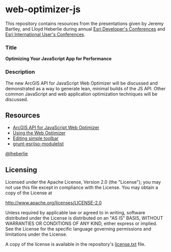 # web-optimizer-js

This repository contains resources from the presentations given by Jeremy Bartley, and Lloyd Heberlie during 
annual [Esri Developer's Conferences](http://www.esri.com/events/devsummit) 
and [Esri International User's Conferences](http://www.esri.com/events/user-conference).

### Title

**Optimizing Your JavaScript App for Performance**

### Description

The new ArcGIS API for JavaScript Web Optimizer will be discussed and demonstrated as a way to generate lean, 
minimal builds of the JS API. Other common JavaScript and web application optimization techniques will be discussed.

## Resources

* [ArcGIS API for JavaScript Web Optimizer](http://jso.arcgis.com)
* [Using the Web Optimizer](https://developers.arcgis.com/javascript/jshelp/inside_web_optimizer.html)
* [Editing simple toolbar](http://developers.arcgis.com/javascript/samples/ed_simpletoolbar/)
* [grunt-esrijso-modulelist](https://github.com/lheberlie/grunt-esrijso-modulelist)

[@lheberlie](http://twitter.com/lheberlie)

## Licensing

Licensed under the Apache License, Version 2.0 (the "License"); you may not use this file except in compliance with the License. You may obtain a copy of the License at

   http://www.apache.org/licenses/LICENSE-2.0

Unless required by applicable law or agreed to in writing, software distributed under the License is distributed on an "AS IS" BASIS, WITHOUT WARRANTIES OR CONDITIONS OF ANY KIND, either express or implied. See the License for the specific language governing permissions and limitations under the License.

A copy of the license is available in the repository's [license.txt](license.txt) file.